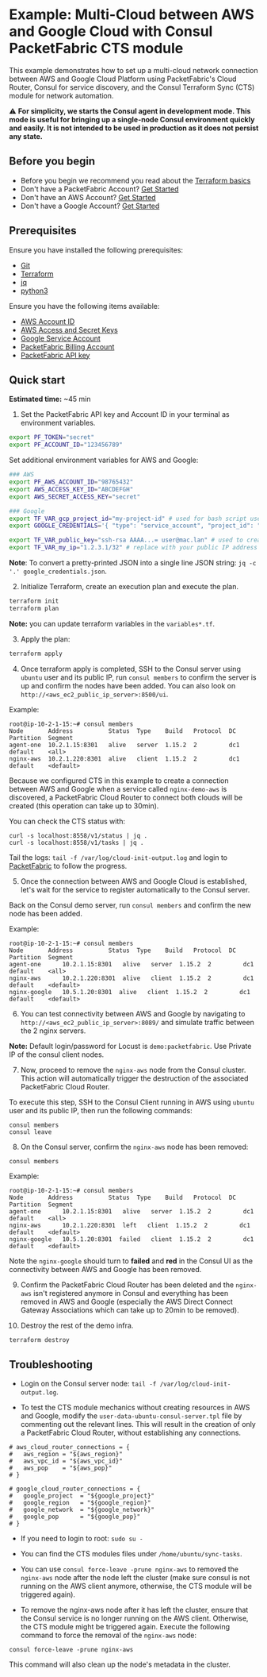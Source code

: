 # Example: Multi-Cloud between AWS and Google Cloud with Consul PacketFabric CTS module

This example demonstrates how to set up a multi-cloud network connection between AWS and Google Cloud Platform using PacketFabric's Cloud Router, Consul for service discovery, and the Consul Terraform Sync (CTS) module for network automation.

:warning: **For simplicity, we starts the Consul agent in development mode. This mode is useful for bringing up a single-node Consul environment quickly and easily. It is not intended to be used in production as it does not persist any state.**

## Before you begin

- Before you begin we recommend you read about the [Terraform basics](https://www.terraform.io/intro)
- Don't have a PacketFabric Account? [Get Started](https://docs.packetfabric.com/intro/)
- Don't have an AWS Account? [Get Started](https://aws.amazon.com/free/)
- Don't have a Google Account? [Get Started](https://cloud.google.com/free)

## Prerequisites

Ensure you have installed the following prerequisites:

- [Git](https://git-scm.com/downloads)
- [Terraform](https://learn.hashicorp.com/tutorials/terraform/install-cli)
- [jq](https://stedolan.github.io/jq/download/)
- [python3](https://www.python.org/downloads/)

Ensure you have the following items available:

- [AWS Account ID](https://docs.aws.amazon.com/IAM/latest/UserGuide/console_account-alias.html)
- [AWS Access and Secret Keys](https://docs.aws.amazon.com/general/latest/gr/aws-security-credentials.html)
- [Google Service Account](https://cloud.google.com/compute/docs/access/create-enable-service-accounts-for-instances)
- [PacketFabric Billing Account](https://docs.packetfabric.com/api/examples/account_uuid/)
- [PacketFabric API key](https://docs.packetfabric.com/admin/my_account/keys/)

## Quick start

**Estimated time:** ~45 min

1. Set the PacketFabric API key and Account ID in your terminal as environment variables.

```sh
export PF_TOKEN="secret"
export PF_ACCOUNT_ID="123456789"
```

Set additional environment variables for AWS and Google:

```sh
### AWS
export PF_AWS_ACCOUNT_ID="98765432"
export AWS_ACCESS_KEY_ID="ABCDEFGH"
export AWS_SECRET_ACCESS_KEY="secret"

### Google
export TF_VAR_gcp_project_id="my-project-id" # used for bash script used with gcloud module
export GOOGLE_CREDENTIALS='{ "type": "service_account", "project_id": "demo-setting-1234", "private_key_id": "1234", "private_key": "-----BEGIN PRIVATE KEY-----\nsecret\n-----END PRIVATE KEY-----\n", "client_email": "demoapi@demo-setting-1234.iam.gserviceaccount.com", "client_id": "102640829015169383380", "auth_uri": "https://accounts.google.com/o/oauth2/auth", "token_uri": "https://oauth2.googleapis.com/token", "auth_provider_x509_cert_url": "https://www.googleapis.com/oauth2/v1/certs", "client_x509_cert_url": "https://www.googleapis.com/robot/v1/metadata/x509/demoapi%40demo-setting-1234.iam.gserviceaccount.com" }'

export TF_VAR_public_key="ssh-rsa AAAA...= user@mac.lan" # used to create to access to the demo instances in AWS/Google
export TF_VAR_my_ip="1.2.3.1/32" # replace with your public IP address (used in AWS/Google security groups)
```

**Note**: To convert a pretty-printed JSON into a single line JSON string: `jq -c '.' google_credentials.json`.

2. Initialize Terraform, create an execution plan and execute the plan.

```sh
terraform init
terraform plan
```

**Note:** you can update terraform variables in the ``variables*.tf``.

3. Apply the plan:

```sh
terraform apply
```

4. Once terraform apply is completed, SSH to the Consul server using `ubuntu` user and its public IP, run `consul members` to confirm the server is up and confirm the nodes have been added. You can also look on `http://<aws_ec2_public_ip_server>:8500/ui`.

Example:
```
root@ip-10-2-1-15:~# consul members
Node       Address          Status  Type    Build   Protocol  DC   Partition  Segment
agent-one  10.2.1.15:8301   alive   server  1.15.2  2         dc1  default    <all>
nginx-aws  10.2.1.220:8301  alive   client  1.15.2  2         dc1  default    <default>
```

Because we configured CTS in this example to create a connection between AWS and Google when a service called `nginx-demo-aws` is discovered, a PacketFabric Cloud Router to connect both clouds will be created (this operation can take up to 30min).

You can check the CTS status with:
```
curl -s localhost:8558/v1/status | jq .
curl -s localhost:8558/v1/tasks | jq .
```

Tail the logs: `tail -f /var/log/cloud-init-output.log` and login to [PacketFabric](https://portal.packetfabric.com/) to follow the progress.

5. Once the connection between AWS and Google Cloud is established, let's wait for the service to register automatically to the Consul server.

Back on the Consul demo server, run `consul members` and confirm the new node has been added. 

Example:
```
root@ip-10-2-1-15:~# consul members
Node       Address          Status  Type    Build   Protocol  DC   Partition  Segment
agent-one      10.2.1.15:8301   alive   server  1.15.2  2         dc1  default    <all>
nginx-aws      10.2.1.220:8301  alive   client  1.15.2  2         dc1  default    <default>
nginx-google   10.5.1.20:8301  alive   client  1.15.2  2         dc1  default    <default>
```

6. You can test connectivity between AWS and Google by navigating to `http://<aws_ec2_public_ip_server>:8089/` and simulate traffic between the 2 nginx servers.

**Note:** Default login/password for Locust is ``demo:packetfabric``. Use Private IP of the consul client nodes.

7. Now, proceed to remove the `nginx-aws` node from the Consul cluster. This action will automatically trigger the destruction of the associated PacketFabric Cloud Router.

To execute this step, SSH to the Consul Client running in AWS using `ubuntu` user and its public IP, then run the following commands:

```
consul members
consul leave
```

8. On the Consul server, confirm the `nginx-aws` node has been removed:

```
consul members
```

Example:
```
root@ip-10-2-1-15:~# consul members
Node       Address          Status  Type    Build   Protocol  DC   Partition  Segment
agent-one      10.2.1.15:8301   alive   server  1.15.2  2         dc1  default    <all>
nginx-aws      10.2.1.220:8301  left   client  1.15.2  2         dc1  default    <default>
nginx-google   10.5.1.20:8301  failed   client  1.15.2  2         dc1  default    <default>
```

Note the `nginx-google` should turn to **failed** and **red** in the Consul UI as the connectivity between AWS and Google has been removed.

9. Confirm the PacketFabric Cloud Router has been deleted and the `nginx-aws` isn't registered anymore in Consul and everything has been removed in AWS and Google (especially the AWS Direct Connect Gateway Associations which can take up to 20min to be removed).

10. Destroy the rest of the demo infra.

```sh
terraform destroy
```

## Troubleshooting

- Login on the Consul server node: `tail -f /var/log/cloud-init-output.log`.

- To test the CTS module mechanics without creating resources in AWS and Google, modify the `user-data-ubuntu-consul-server.tpl` file by commenting out the relevant lines. This will result in the creation of only a PacketFabric Cloud Router, without establishing any connections.

```
# aws_cloud_router_connections = {
#   aws_region = "${aws_region}"
#   aws_vpc_id = "${aws_vpc_id}"
#   aws_pop    = "${aws_pop}"
# }

# google_cloud_router_connections = {
#   google_project  = "${google_project}"
#   google_region   = "${google_region}"
#   google_network  = "${google_network}"
#   google_pop      = "${google_pop}"
# }
```

- If you need to login to root: `sudo su -`

- You can find the CTS modules files under `/home/ubuntu/sync-tasks`.

- You can use `consul force-leave -prune nginx-aws` to removed the `nginx-aws` node after the node left the cluster (make sure consul is not running on the AWS client anymore, otherwise, the CTS module will be triggered again).

- To remove the nginx-aws node after it has left the cluster, ensure that the Consul service is no longer running on the AWS client. Otherwise, the CTS module might be triggered again. Execute the following command to force the removal of the `nginx-aws` node:

`consul force-leave -prune nginx-aws`

This command will also clean up the node's metadata in the cluster.
